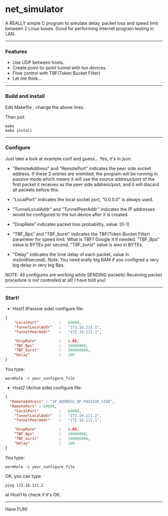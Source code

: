 # net_simulator
A REALLY simple C program to simulate delay, packet loss and speed limit between 2 Linux boxes. Good for performing internet program testing in LAN.

---

### Features
 * Use UDP between hosts.
 * Create point-to-point tunnel with tun devices.
 * Flow control with TBF(Token Bucket Filter)
 * Let me think...

---

### Build and install
Edit Makefile , change the above lines.

Then just
```
make
make install
```

---

### Configure
Just take a look at example.conf and guess... Yes, it's in json.

* "RemoteAddress" and "RemotePort" indicates the peer side socket address. If these 2 entries are ommited, the program will be running in passive mode which means it will use the source address/port of the first packet it receives as the peer side address/port, and it will discard all packets before this.

* "LocalPort" indicates the local socket port, "0.0.0.0" is always used.

* "TunnelLocalAddr" and "TunnelPeerAddr" indicates the IP addresses would be configured to the tun device after it is created. 
* "DropRate" indicates packet loss probability, value: [0-1]

* "TBF_Bps" and "TBF_burst" indicates the TBF(Token Bucket Filter) parameter for speed limit. What is TBF? Google it if needed. "TBF_Bps" value is BYTEs per second. "TBF_burst" value is also in BYTEs.

* "Delay" indicates the time delay of each packet, value in ms(millisecond). Note: You need erally big RAM if you configred a very big delay in very big Bps. 


NOTE: All configures are working while SENDING packets! Receiving packet procedure is not controlled at all! I have told you!

---

### Start!
* Host1 (Passive side)
configure file:
```json
{
	"LocalPort"			:	60000,
	"TunnelLocalAddr"	:	"172.16.111.1",
	"TunnelPeerAddr"	:	"172.16.111.2",

	"DropRate"			:	0.05,
	"TBF_Bps"			:	10000000,
	"TBF_burst"			:	100000000,
	"Delay"				:	100
}
```
You type:
```shell
wormhole -c your_configure_file
```

* Host2 (Active side)
configure file:
```json
{
  "RemoteAddress" : "IP_ADDRESS_OF_PASSIVE_SIDE",
  "RemotePort" : 60000,
	"LocalPort"			:	60000,
	"TunnelLocalAddr"	:	"172.16.111.2",
	"TunnelPeerAddr"	:	"172.16.111.1",

	"DropRate"			:	0.05,
	"TBF_Bps"			:	10000000,
	"TBF_burst"			:	100000000,
	"Delay"				:	100
}
```

You type:
```shell
wormhole -c your_configure_file
```

OK, you can type
```
ping 172.16.111.2
```
at Host1 to check if it's OK.

---

Have FUN!
